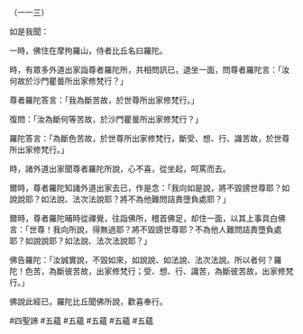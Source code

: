 （一一三）

如是我聞：

一時，佛住在摩拘羅山，侍者比丘名曰羅陀。

時，有眾多外道出家詣尊者羅陀所，共相問訊已，退坐一面，問尊者羅陀言：「汝何故於沙門瞿曇所出家修梵行？」

尊者羅陀答言：「我為斷苦故，於世尊所出家修梵行。」

復問：「汝為斷何等苦故，於沙門瞿曇所出家修梵行？」

羅陀答言：「為斷色苦故，於世尊所出家修梵行，斷受、想、行、識苦故，於世尊所出家修梵行。」

時，諸外道出家聞尊者羅陀所說，心不喜，從坐起，呵罵而去。

爾時，尊者羅陀知諸外道出家去已，作是念：「我向如是說，將不毀謗世尊耶？如說說耶？如法說、法次法說耶？將不為他難問詰責墮負處耶？」

爾時，尊者羅陀晡時從禪覺，往詣佛所，稽首佛足，却住一面，以其上事具白佛言：「世尊！我向所說，得無過耶？將不毀謗世尊耶？不為他人難問詰責墮負處耶？如說說耶？如法說、法次法說耶？」

佛告羅陀：「汝誠實說，不毀如來，如說說、如法說、法次法說。所以者何？羅陀！色苦，為斷彼苦故，出家修梵行；受、想、行、識苦，為斷彼苦故，出家修梵行。」

佛說此經已，羅陀比丘聞佛所說，歡喜奉行。



#四聖諦
#五蘊
#五蘊
#五蘊
#五蘊
#五蘊
